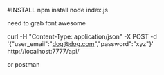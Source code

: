 #INSTALL
npm install
node index.js


need to grab font awesome 

curl -H "Content-Type: application/json" -X POST -d '{"user_email":"dog@dog.com","password":"xyz"}' http://localhost:7777/api/

or postman
